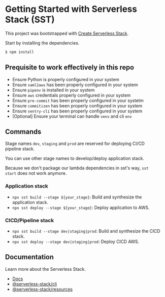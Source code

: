 # Getting Started with Serverless Stack (SST)


This project was bootstrapped with [Create Serverless Stack](https://docs.serverless-stack.com/packages/create-serverless-stack).

Start by installing the dependencies.

```bash
$ npm install
```

## Prequisite to work effectively in this repo
- Ensure Python is properly configured in your system
- Ensure `saml2aws` has been properly configured in your system
- Ensure `pipenv` is installed in your system
- Ensure `aws` credentials properly configured in your system
- Ensure `pre-commit` has been properly configured in your systetm
- Ensure `commitizen` has been properly configured in your system
- Ensure `sentry-cli` has been properly configured in your system
- [Optional] Ensure your terminal can handle `venv` and cli `env`

## Commands


Stage names `dev`, `staging` and `prod` are reserved for deploying CI/CD pipeline stack.

You can use other stage names to develop/deploy application stack.

Because we don't package our lambda dependencies in sst's way, `sst start` does not work anymore.

### Application stack
* `npx sst build --stage ${your_stage}`: Build and synthesize the application stack.
* `npx sst deploy --stage ${your_stage}`: Deploy application to AWS.

### CICD/Pipeline stack
* `npx sst build --stage dev|staging|prod`: Build and synthesize the CICD stack.
* `npx sst deploy --stage dev|staging|prod`: Deploy CICD AWS.



## Documentation

Learn more about the Serverless Stack.

- [Docs](https://docs.serverless-stack.com)
- [@serverless-stack/cli](https://docs.serverless-stack.com/packages/cli)
- [@serverless-stack/resources](https://docs.serverless-stack.com/packages/resources)

